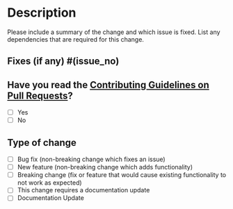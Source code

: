 <!--
Thank you for sending the PR! We appreciate you spending the time to work on these changes.
Help us understand your motivation by explaining why you decided to make this change.
Happy Contributing!
-->

# Description

Please include a summary of the change and which issue is fixed. List any dependencies that are required for this change.

## Fixes (if any) #(issue_no)

<!--
Replace `issue_no` with the issue number which is fixed in this PR
-->

## Have you read the [Contributing Guidelines on Pull Requests](https://github.com/Sid200026/typing-effect/blob/master/CONTRIBUTING.md)?

- [ ] Yes
- [ ] No

## Type of change

- [ ] Bug fix (non-breaking change which fixes an issue)
- [ ] New feature (non-breaking change which adds functionality)
- [ ] Breaking change (fix or feature that would cause existing functionality to not work as expected)
- [ ] This change requires a documentation update
- [ ] Documentation Update
